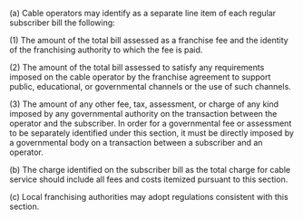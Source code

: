 (a) Cable operators may identify as a separate line item of each regular subscriber bill the following:

(1) The amount of the total bill assessed as a franchise fee and the identity of the franchising authority to which the fee is paid.

(2) The amount of the total bill assessed to satisfy any requirements imposed on the cable operator by the franchise agreement to support public, educational, or governmental channels or the use of such channels.

(3) The amount of any other fee, tax, assessment, or charge of any kind imposed by any governmental authority on the transaction between the operator and the subscriber. In order for a governmental fee or assessment to be separately identified under this section, it must be directly imposed by a governmental body on a transaction between a subscriber and an operator.

(b) The charge identified on the subscriber bill as the total charge for cable service should include all fees and costs itemized pursuant to this section.

(c) Local franchising authorities may adopt regulations consistent with this section.

